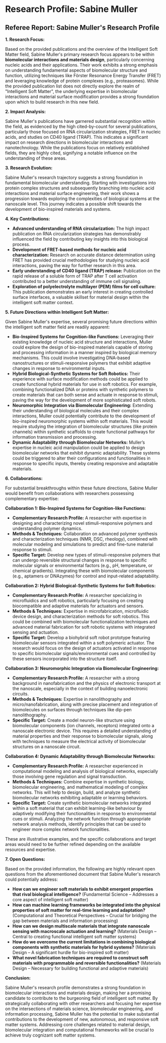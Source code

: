# Research Profile: Sabine Muller

## Referee Report: Sabine Muller's Research Profile 

**1. Research Focus:**

Based on the provided publications and the overview of the Intelligent Soft Matter field, Sabine Muller's primary research focus appears to be within **biomolecular interactions and materials design**, particularly concerning nucleic acids and their applications.  Their work exhibits a strong emphasis on understanding fundamental aspects of biomolecular structure and function, utilizing techniques like Förster Resonance Energy Transfer (FRET) and leveraging knowledge of protein complexes (e.g., proteasomes). While the provided publication list does not directly explore the realm of "Intelligent Soft Matter",  the underlying expertise in biomolecular interactions and material surface modification provides a strong foundation upon which to build research in this new field.

**2. Impact Analysis:**

Sabine Muller's publications have garnered substantial recognition within the field, as evidenced by the high cited-by-count for several publications, particularly those focused on RNA circularization strategies, FRET in nucleic acids, and studies on CD40 ligand (TRAP).  This indicates a significant impact on research directions in biomolecular interactions and nanotechnology. While the publications focus on relatively established fields, they are highly cited, signifying a notable influence on the understanding of these areas. 

**3. Research Evolution:**

Sabine Muller's research trajectory suggests a strong foundation in fundamental biomolecular understanding.  Starting with investigations into protein complex structures and subsequently branching into nucleic acid interactions and material surface engineering, their work shows a progression towards exploring the complexities of biological systems at the nanoscale level. This journey indicates a possible shift towards the development of bio-inspired materials and systems.

**4. Key Contributions:**

- **Advanced understanding of RNA circularization:** The high impact publication on RNA circularization strategies has demonstrably influenced the field by contributing key insights into this biological process. 
- **Development of FRET-based methods for nucleic acid characterization:** Research on accurate distance determination using FRET has provided crucial methodologies for studying nucleic acid interactions, paving the way for further research in this area.
- **Early understanding of CD40 ligand (TRAP) release:** Publication on the rapid release of a soluble form of TRAP after T cell activation contributed to a better understanding of immune cell signaling. 
- **Exploration of polyelectrolyte multilayer (PEM) films for cell culture:** This publication demonstrates an early interest in creating controlled surface interfaces, a valuable skillset for material design within the intelligent soft matter context.


**5. Future Directions within Intelligent Soft Matter:**

Given Sabine Muller's expertise, several promising future directions within the intelligent soft matter field are readily apparent:

* **Bio-Inspired Systems for Cognition-like Functions:** Leveraging their existing knowledge of nucleic acid structure and interactions, Muller could explore the design of bio-inspired materials capable of storing and processing information in a manner inspired by biological memory mechanisms. This could involve investigating DNA-based nanostructures or stimuli-responsive polymers that exhibit adaptive changes in response to environmental inputs.
* **Hybrid Biological-Synthetic Systems for Soft Robotics:** Their experience with surface modification methods could be applied to create functional hybrid materials for use in soft robotics. For example, combining functionalized DNA or proteins with synthetic polymers to create materials that can both sense and actuate in response to stimuli, paving the way for the development of more sophisticated soft robots.
* **Neuromorphic Integration via Biomolecular Engineering:** Extending their understanding of biological molecules and their complex interactions, Muller could potentially contribute to the development of bio-inspired neuromorphic systems within soft materials. This would require studying the integration of biomolecular structures (like protein channels) within synthetic scaffolds to create functional pathways for information transmission and processing.
* **Dynamic Adaptability through Biomolecular Networks:** Muller’s expertise in nucleic acid manipulation could be applied to design biomolecular networks that exhibit dynamic adaptability. These systems could be triggered to alter their configurations and functionalities in response to specific inputs, thereby creating responsive and adaptable materials.


**6. Collaborations:**

For substantial breakthroughs within these future directions,  Sabine Muller would benefit from collaborations with researchers possessing complementary expertise:


**Collaboration 1:  Bio-Inspired Systems for Cognition-like Functions:**

* **Complementary Research Profile:** A researcher with expertise in designing and characterizing novel stimuli-responsive polymers and understanding polymer dynamics.
* **Methods & Techniques:**  Collaboration on advanced polymer synthesis and characterization techniques (NMR, DSC, rheology), combined with molecular modeling and simulations to predict and fine-tune material response to stimuli.
* **Specific Target:**  Develop new types of stimuli-responsive polymers that can undergo reversible structural changes in response to specific molecular signals or environmental factors (e.g., pH, temperature, or chemical gradients). Integrating these with biomolecular components (e.g., aptamers or DNAzymes) for control and input-related adaptability.

**Collaboration 2: Hybrid Biological-Synthetic Systems for Soft Robotics:**

* **Complementary Research Profile:** A researcher specializing in microfluidics and soft robotics, particularly focusing on creating biocompatible and adaptive materials for actuators and sensors.
* **Methods & Techniques:**  Expertise in microfabrication, microfluidic device design, and characterization methods for soft robotics. This could be combined with biomolecular functionalization techniques and advanced material fabrication for soft robotic systems with integrated sensing and actuation. 
* **Specific Target:**  Develop a biohybrid soft robot prototype featuring biomolecular sensors integrated within a soft polymeric actuator. The research would focus on the design of actuators activated in response to specific biomolecular signals/environmental cues and controlled by these sensors incorporated into the structure itself.

**Collaboration 3: Neuromorphic Integration via Biomolecular Engineering:** 

* **Complementary Research Profile:** A researcher with a strong background in nanofabrication and the physics of electronic transport at the nanoscale, especially in the context of building nanoelectronic circuits. 
* **Methods & Techniques:**  Expertise in nanolithography and micro/nanofabrication, along with precise placement and integration of biomolecules on surfaces through techniques like dip-pen nanolithography. 
* **Specific Target:**  Create a model neuron-like structure using biomolecular components (ion channels, receptors) integrated onto a nanoscale electronic device. This requires a detailed understanding of material properties and their response to biomolecular signals, along with techniques to measure the electrical activity of biomolecular structures on a nanoscale circuit.

**Collaboration 4: Dynamic Adaptability through Biomolecular Networks:**

* **Complementary Research Profile:** A researcher experienced in computational modeling and analysis of biological networks, especially those involving gene regulation and signal transduction.
* **Methods & Techniques:** Combine expertise in synthetic biology, biomolecular engineering, and mathematical modeling of complex networks. This will help to design, build, and analyze synthetic biomolecular networks exhibiting adaptable or learning behaviors. 
* **Specific Target:** Create synthetic biomolecular networks integrated within a soft material that can exhibit learning-like behaviour by adaptively modifying their functionalities in response to environmental cues or stimuli. Analyzing the network function through appropriate network analysis methods, identify principles that can be used to engineer more complex network functionalities.

These are illustrative examples, and the specific collaborations and target areas would need to be further refined depending on the available resources and expertise.


**7. Open Questions:**

Based on the provided information, the following are highly relevant open questions from the aforementioned document that Sabine Muller's research could potentially address:

* **How can we engineer soft materials to exhibit emergent properties that rival biological intelligence?** (Fundamental Science – Addresses a core aspect of intelligent soft matter)
* **How can machine learning frameworks be integrated into the physical properties of soft matter for real-time learning and adaptation?** (Computational and Theoretical Perspectives – Crucial for bridging the gap between materials and information processing)
* **How can we design multiscale materials that integrate nanoscale sensing with macroscale actuation and learning?** (Materials Design – Central to creating functional intelligent soft matter systems)
* **How do we overcome the current limitations in combining biological components with synthetic materials for hybrid systems?** (Materials Design – A significant hurdle for bio-inspired soft matter)
* **What novel fabrication techniques are required to construct soft materials with programmable and reversible functionalities?** (Materials Design –  Necessary for building functional and adaptive materials)



**Conclusion:**

Sabine Muller's research profile demonstrates a strong foundation in biomolecular interactions and materials design, making her a promising candidate to contribute to the burgeoning field of intelligent soft matter.  By strategically collaborating with other researchers and focusing her expertise on the intersections of materials science, biomolecular engineering, and information processing, Sabine Muller has the potential to make substantial contributions to the development of new, autonomous, and responsive soft matter systems. Addressing core challenges related to material design, biomolecular integration and computational frameworks will be crucial to achieve truly cognizant soft matter systems. 
